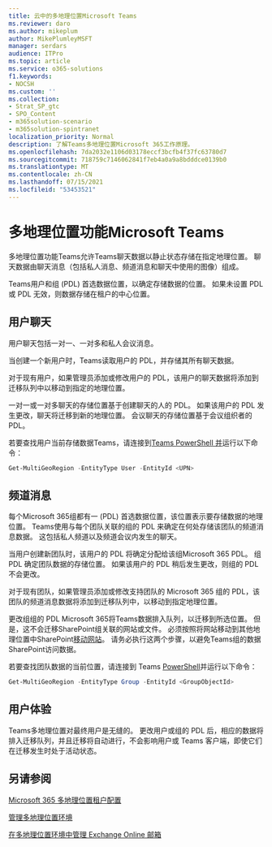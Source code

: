 ```yaml
---
title: 云中的多地理位置Microsoft Teams
ms.reviewer: daro
ms.author: mikeplum
author: MikePlumleyMSFT
manager: serdars
audience: ITPro
ms.topic: article
ms.service: o365-solutions
f1.keywords:
- NOCSH
ms.custom: ''
ms.collection:
- Strat_SP_gtc
- SPO_Content
- m365solution-scenario
- m365solution-spintranet
localization_priority: Normal
description: 了解Teams多地理位置Microsoft 365工作原理。
ms.openlocfilehash: 7da2032e1106d03178eccf3bcfb4f37fc63780d7
ms.sourcegitcommit: 718759c7146062841f7eb4a0a9a8bdddce0139b0
ms.translationtype: MT
ms.contentlocale: zh-CN
ms.lasthandoff: 07/15/2021
ms.locfileid: "53453521"
---
```

# <a name="multi-geo-capabilities-in-microsoft-teams"></a>多地理位置功能Microsoft Teams

多地理位置功能Teams允许Teams聊天数据以静止状态存储在指定地理位置。 聊天数据由聊天消息（包括私人消息、频道消息和聊天中使用的图像）组成。

Teams用户和组 (PDL) 首选数据位置，以确定存储数据的位置。 如果未设置 PDL 或 PDL 无效，则数据存储在租户的中心位置。

## <a name="user-chat"></a>用户聊天

用户聊天包括一对一、一对多和私人会议消息。

当创建一个新用户时，Teams读取用户的 PDL，并存储其所有聊天数据。

对于现有用户，如果管理员添加或修改用户的 PDL，该用户的聊天数据将添加到迁移队列中以移动到指定的地理位置。

一对一或一对多聊天的存储位置基于创建聊天的人的 PDL。 如果该用户的 PDL 发生更改，聊天将迁移到新的地理位置。 会议聊天的存储位置基于会议组织者的 PDL。

若要查找用户当前存储数据Teams，请连接到[Teams PowerShell 并](/powershell/module/teams/connect-microsoftteams)运行以下命令：

```PowerShell
Get-MultiGeoRegion -EntityType User -EntityId <UPN>
```

## <a name="channel-messages"></a>频道消息

每个Microsoft 365组都有一 (PDL) 首选数据位置，该位置表示要存储数据的地理位置。 Teams使用与每个团队关联的组的 PDL 来确定在何处存储该团队的频道消息数据。 这包括私人频道以及频道会议内发生的聊天。

当用户创建新团队时，该用户的 PDL 将确定分配给该组Microsoft 365 PDL。 组 PDL 确定团队数据的存储位置。 如果该用户的 PDL 稍后发生更改，则组的 PDL 不会更改。

对于现有团队，如果管理员添加或修改支持团队的 Microsoft 365 组的 PDL，该团队的频道消息数据将添加到迁移队列中，以移动到指定地理位置。

更改组组的 PDL Microsoft 365将Teams数据排入队列，以迁移到所选位置。 但是，这不会迁移SharePoint组关联的网站或文件。 必须按照将网站移动到其他地理位置中SharePoint[移动网站](/microsoft-365/enterprise/move-sharepoint-between-geo-locations)。 请务必执行这两个步骤，以避免Teams组的数据SharePoint访问数据。

若要查找团队数据的当前位置，请连接到 Teams [PowerShell](/powershell/module/teams/connect-microsoftteams)并运行以下命令：

```PowerShell
Get-MultiGeoRegion -EntityType Group -EntityId <GroupObjectId>
```

## <a name="user-experience"></a>用户体验

Teams多地理位置对最终用户是无缝的。 更改用户或组的 PDL 后，相应的数据将排入迁移队列，并且迁移将自动进行，不会影响用户或 Teams 客户端，即使它们在迁移发生时处于活动状态。

## <a name="see-also"></a>另请参阅

[Microsoft 365 多地理位置租户配置](/microsoft-365/enterprise/multi-geo-tenant-configuration)

[管理多地理位置环境](administering-a-multi-geo-environment.md)

[在多地理位置环境中管理 Exchange Online 邮箱](administering-exchange-online-multi-geo.md)
